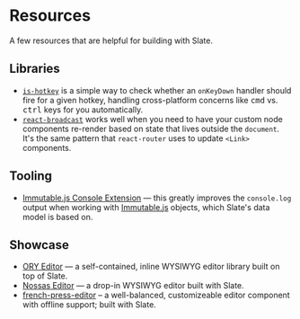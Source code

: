 # Resources

A few resources that are helpful for building with Slate.

## Libraries

* [`is-hotkey`](https://github.com/ianstormtaylor/is-hotkey) is a simple way to check whether an `onKeyDown` handler should fire for a given hotkey, handling cross-platform concerns like <kbd>cmd</kbd> vs. <kbd>ctrl</kbd> keys for you automatically.
* [`react-broadcast`](https://github.com/ReactTraining/react-broadcast) works well when you need to have your custom node components re-render based on state that lives outside the `document`. It's the same pattern that `react-router` uses to update `<Link>` components.

## Tooling

* [Immutable.js Console Extension](https://github.com/mattzeunert/immutable-object-formatter-extension) — this greatly improves the `console.log` output when working with [Immutable.js](https://facebook.github.io/immutable-js/) objects, which Slate's data model is based on.

## Showcase

* [ORY Editor](https://editor.ory.am/) — a self-contained, inline WYSIWYG editor library built on top of Slate.
* [Nossas Editor](http://slate-editor.bonde.org/) — a drop-in WYSIWYG editor built with Slate.
* [french-press-editor](https://github.com/roast-cms/french-press-editor) – a well-balanced, customizeable editor component with offline support; built with Slate.
